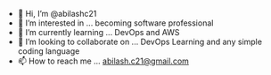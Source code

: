 - 👋 Hi, I’m @abilashc21
- 👀 I’m interested in ... becoming software professional 
- 🌱 I’m currently learning ... DevOps and AWS
- 💞️ I’m looking to collaborate on ... DevOps Learning and any simple coding language
- 📫 How to reach me ... abilash.c21@gmail.com

<!---
abilashc21/abilashc21 is a ✨ special ✨ repository because its `README.md` (this file) appears on your GitHub profile.
You can click the Preview link to take a look at your changes.
--->
